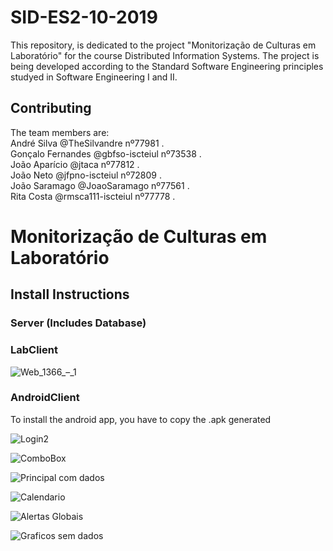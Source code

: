 # SID-ES2-10-2019

This repository, is dedicated to the project "Monitorização de Culturas em Laboratório" for the course Distributed Information Systems. The project is being developed according to the Standard Software Engineering principles studyed in Software Engineering I and II.

## Contributing 


The team members are:   
André Silva @TheSilvandre nº77981  .  
Gonçalo Fernandes @gbfso-iscteiul nº73538 .  
João Aparício @jtaca nº77812 .  
João Neto @jfpno-iscteiul nº72809 .  
João Saramago @JoaoSaramago nº77561 .  
Rita Costa @rmsca111-iscteiul nº77778 . 

# Monitorização de Culturas em Laboratório

## Install Instructions  

### Server (Includes Database)

### LabClient

![Web_1366_–_1](https://user-images.githubusercontent.com/26983006/57474830-f56b1600-728a-11e9-8d3d-be5cb239566d.png)

### AndroidClient

To install the android app, you have to copy the .apk generated

![Login2](https://user-images.githubusercontent.com/26983006/57474327-c902ca00-7289-11e9-9534-08a53aeb5510.jpg)

![ComboBox](https://user-images.githubusercontent.com/26983006/57474418-f0f22d80-7289-11e9-8522-0146b76ffb2d.jpg)

![Principal com dados](https://user-images.githubusercontent.com/26983006/57474469-08c9b180-728a-11e9-820e-4e1111b642b1.jpg)

![Calendario](https://user-images.githubusercontent.com/26983006/57474607-6958ee80-728a-11e9-8317-175eaea2d717.jpg)

![Alertas Globais](https://user-images.githubusercontent.com/26983006/57474519-28f97080-728a-11e9-9fe3-80039e12b598.jpg)

![Graficos sem dados](https://user-images.githubusercontent.com/26983006/57474563-4dede380-728a-11e9-8c49-b71d529a984a.jpg)
	
